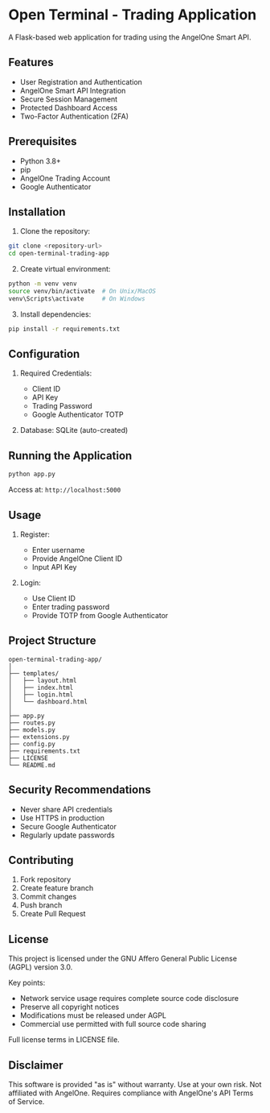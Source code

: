 # Open Terminal - Trading Application

A Flask-based web application for trading using the AngelOne Smart API.

## Features

- User Registration and Authentication
- AngelOne Smart API Integration
- Secure Session Management
- Protected Dashboard Access
- Two-Factor Authentication (2FA)

## Prerequisites

- Python 3.8+
- pip
- AngelOne Trading Account
- Google Authenticator

## Installation

1. Clone the repository:
```bash
git clone <repository-url>
cd open-terminal-trading-app
```

2. Create virtual environment:
```bash
python -m venv venv
source venv/bin/activate  # On Unix/MacOS
venv\Scripts\activate     # On Windows
```

3. Install dependencies:
```bash
pip install -r requirements.txt
```

## Configuration

1. Required Credentials:
   - Client ID
   - API Key
   - Trading Password
   - Google Authenticator TOTP

2. Database: SQLite (auto-created)

## Running the Application

```bash
python app.py
```

Access at: `http://localhost:5000`

## Usage

1. Register:
   - Enter username
   - Provide AngelOne Client ID
   - Input API Key

2. Login:
   - Use Client ID
   - Enter trading password
   - Provide TOTP from Google Authenticator

## Project Structure

```
open-terminal-trading-app/
│
├── templates/
│   ├── layout.html
│   ├── index.html
│   ├── login.html
│   └── dashboard.html
│
├── app.py
├── routes.py
├── models.py
├── extensions.py
├── config.py
├── requirements.txt
├── LICENSE
└── README.md
```

## Security Recommendations

- Never share API credentials
- Use HTTPS in production
- Secure Google Authenticator
- Regularly update passwords

## Contributing

1. Fork repository
2. Create feature branch
3. Commit changes
4. Push branch
5. Create Pull Request

## License

This project is licensed under the GNU Affero General Public License (AGPL) version 3.0.

Key points:
- Network service usage requires complete source code disclosure
- Preserve all copyright notices
- Modifications must be released under AGPL
- Commercial use permitted with full source code sharing

Full license terms in LICENSE file.

## Disclaimer

This software is provided "as is" without warranty. Use at your own risk.
Not affiliated with AngelOne. Requires compliance with AngelOne's API Terms of Service.